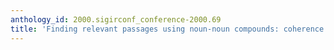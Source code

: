 ```yaml
---
anthology_id: 2000.sigirconf_conference-2000.69
title: 'Finding relevant passages using noun-noun compounds: coherence vs. proximity'
---
```

